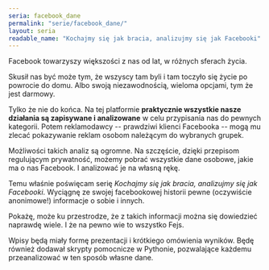 ```yaml
---
seria: facebook_dane
permalink: "serie/facebook_dane/"
layout: seria
readable_name: "Kochajmy się jak bracia, analizujmy się jak Facebooki"
---
```


Facebook towarzyszy większości z&nbsp;nas od lat, w&nbsp;różnych sferach życia.

Skusił nas być może tym, że wszyscy tam byli i&nbsp;tam toczyło się życie po powrocie do domu. Albo swoją niezawodnością, wieloma opcjami, tym że jest darmowy.

Tylko że nie do końca. Na tej platformie **praktycznie wszystkie nasze działania są zapisywane i&nbsp;analizowane** w&nbsp;celu przypisania nas do pewnych kategorii. Potem reklamodawcy -- prawdziwi klienci Facebooka -- mogą mu zlecać pokazywanie reklam osobom należącym do wybranych grupek.

Możliwości takich analiz są ogromne. Na szczęście, dzięki przepisom regulującym prywatność, możemy pobrać wszystkie dane osobowe, jakie ma o&nbsp;nas Facebook. I&nbsp;analizować je na własną rękę.

Temu właśnie poświęcam serię *Kochajmy się jak bracia, analizujmy się jak Facebooki*. Wyciągnę ze swojej facebookowej historii pewne (oczywiście anonimowe!) informacje o&nbsp;sobie i&nbsp;innych.

Pokażę, może ku przestrodze, że z&nbsp;takich informacji można się dowiedzieć naprawdę wiele. I&nbsp;że na pewno wie to wszystko Fejs.

Wpisy będą miały formę prezentacji i&nbsp;krótkiego omówienia wyników. Będę również dodawał skrypty pomocnicze w&nbsp;Pythonie, pozwalające każdemu przeanalizować w&nbsp;ten sposób własne dane.
